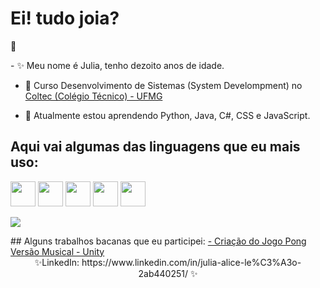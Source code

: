  
  # Ei! tudo joia?
  :sunflower:
<!--Descrição sobre mim-->
 </div>
-  ✨ Meu nome é Julia, tenho dezoito anos de idade.

-  🔭 Curso Desenvolvimento de Sistemas (System Develompment) no <a href="http://www.coltec.ufmg.br/coltec-ufmg/">Coltec (Colégio Técnico) - UFMG </a>
  
- 🌱 Atualmente estou aprendendo Python, Java, C#, CSS e JavaScript.

<!--Linguagens-->
## Aqui vai algumas das linguagens que eu mais uso:
<img src="https://cdn.jsdelivr.net/gh/devicons/devicon/icons/html5/html5-original.svg" width="40" height="40"/> <img src="https://cdn.jsdelivr.net/gh/devicons/devicon/icons/css3/css3-original.svg" width="40" height="40"/> <img src="https://cdn.jsdelivr.net/gh/devicons/devicon/icons/c/c-original.svg" width="40" height="40"/> <img src="https://cdn.jsdelivr.net/gh/devicons/devicon/icons/csharp/csharp-original.svg" width="40" height="40"/> <img src="https://cdn.jsdelivr.net/gh/devicons/devicon/icons/java/java-original.svg" width="40" height="40"/>
  
 
  <p> 
  <img src ="https://github-readme-stats.vercel.app/api/top-langs/?username=juliaaliceleao" />
  <p>
   
   
<!--Aplicações das Linguagens-->
<div></div>
## Alguns trabalhos bacanas que eu participei:
   <a href="https://github.com/juliaaliceleao/PongGameMusical-C-Sharp">- Criação do Jogo Pong Versão Musical - Unity</a>

<div align="center">
    ✨LinkedIn: https://www.linkedin.com/in/julia-alice-le%C3%A3o-2ab440251/ ✨
</div>
